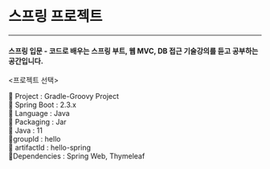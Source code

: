 # 스프링 프로젝트

---
#### 스프링 입문 - 코드로 배우는 스프링 부트, 웹 MVC, DB 접근 기술강의를 듣고 공부하는 공간입니다.

<프로젝트 선택> 

🔹 Project : Gradle-Groovy Project <br>
🔹 Spring Boot : 2.3.x <br>
🔹 Language : Java <br>
🔹 Packaging : Jar <br>
🔹 Java : 11 <br>
🔹groupId : hello <br>
🔹 artifactId : hello-spring <br>
🔹Dependencies : Spring Web, Thymeleaf

